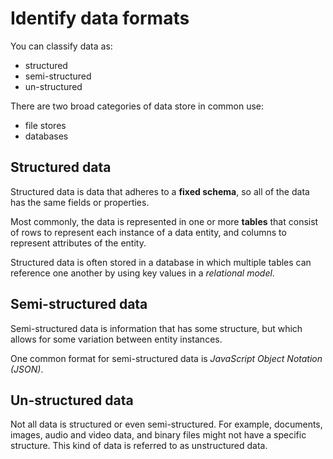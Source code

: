 # Identify data formats

You can classify data as:
- structured
- semi-structured
- un-structured

There are two broad categories of data store in common use:
- file stores
- databases

## Structured data

Structured data is data that adheres to a **fixed schema**, so all of the data has the same fields or properties. 

Most commonly, the data is represented in one or more **tables** that consist of rows to represent each instance of a data entity, and columns to represent attributes of the entity.

Structured data is often stored in a database in which multiple tables can reference one another by using key values in a *relational model*.

## Semi-structured data

Semi-structured data is information that has some structure, but which allows for some variation between entity instances.

One common format for semi-structured data is *JavaScript Object Notation (JSON)*.

## Un-structured data

Not all data is structured or even semi-structured. For example, documents, images, audio and video data, and binary files might not have a specific structure. This kind of data is referred to as unstructured data.
